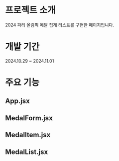 # 프로젝트 소개


2024 파리 올림픽 메달 집계 리스트를 구현한 페이지입니다.
# 개발 기간


2024.10.29 ~ 2024.11.01
# 주요 기능

## App.jsx


## MedalForm.jsx


## MedalItem.jsx


## MedalList.jsx
